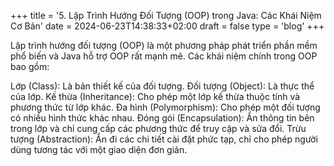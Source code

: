 +++
title = '5. Lập Trình Hướng Đối Tượng (OOP) trong Java: Các Khái Niệm Cơ Bản'
date = 2024-06-23T14:38:33+02:00
draft = false
type = 'blog'
+++

Lập trình hướng đối tượng (OOP) là một phương pháp phát triển phần mềm phổ biến và Java hỗ trợ OOP rất mạnh mẽ. Các khái niệm chính trong OOP bao gồm:

Lớp (Class): Là bản thiết kế của đối tượng.
Đối tượng (Object): Là thực thể của lớp.
Kế thừa (Inheritance): Cho phép một lớp kế thừa thuộc tính và phương thức từ lớp khác.
Đa hình (Polymorphism): Cho phép một đối tượng có nhiều hình thức khác nhau.
Đóng gói (Encapsulation): Ẩn thông tin bên trong lớp và chỉ cung cấp các phương thức để truy cập và sửa đổi.
Trừu tượng (Abstraction): Ẩn đi các chi tiết cài đặt phức tạp, chỉ cho phép người dùng tương tác với một giao diện đơn giản.